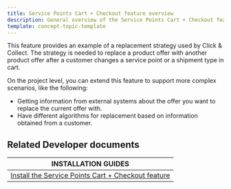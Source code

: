 ```yaml
---
title: Service Points Cart + Checkout feature overview
description: General overview of the Service Points Cart + Checkout feature
template: concept-topic-template
---
```


This feature provides an example of a replacement strategy used by Click & Collect. The strategy is needed to replace a product offer with another product offer after a customer changes a service point or a shipment type in cart.

On the project level, you can extend this feature to support more complex scenarios, like the following:
* Getting information from external systems about the offer you want to replace the current offer with.
* Have different algorithms for replacement based on information obtained from a customer.

## Related Developer documents

| INSTALLATION GUIDES |
| - |
| [Install the Service Points Cart + Checkout feature](/docs/pbc/all/service-point-management/{{page.version}}/unified-commerce/install-features/install-the-service-points-cart-checkout-feature.html) |
